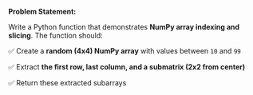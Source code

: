 **Problem Statement:**  

Write a Python function that demonstrates **NumPy array indexing and slicing**. The function should:


✅ Create a **random (4x4) NumPy array** with values between `10` and `99`

✅ Extract **the first row, last column, and a submatrix (2x2 from center)**

✅ Return these extracted subarrays
